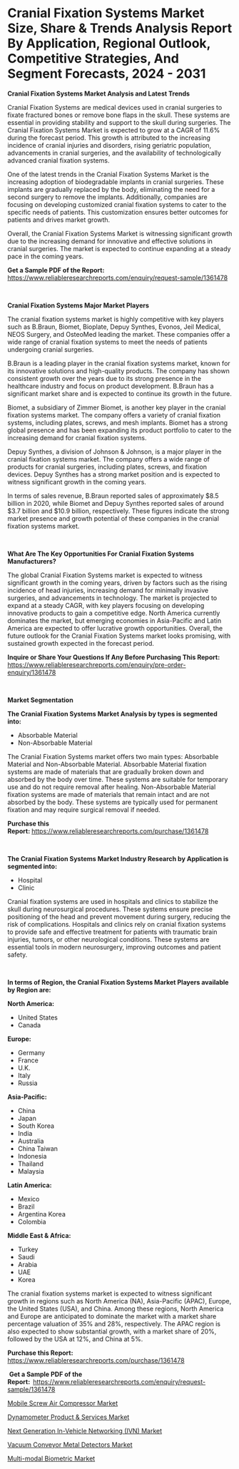 <p><h1>Cranial Fixation Systems Market Size, Share & Trends Analysis Report By Application, Regional Outlook, Competitive Strategies, And Segment Forecasts, 2024 - 2031</h1></p><p><strong>Cranial Fixation Systems Market Analysis and Latest Trends</strong></p>
<p><p>Cranial Fixation Systems are medical devices used in cranial surgeries to fixate fractured bones or remove bone flaps in the skull. These systems are essential in providing stability and support to the skull during surgeries. The Cranial Fixation Systems Market is expected to grow at a CAGR of 11.6% during the forecast period. This growth is attributed to the increasing incidence of cranial injuries and disorders, rising geriatric population, advancements in cranial surgeries, and the availability of technologically advanced cranial fixation systems.</p><p>One of the latest trends in the Cranial Fixation Systems Market is the increasing adoption of biodegradable implants in cranial surgeries. These implants are gradually replaced by the body, eliminating the need for a second surgery to remove the implants. Additionally, companies are focusing on developing customized cranial fixation systems to cater to the specific needs of patients. This customization ensures better outcomes for patients and drives market growth.</p><p>Overall, the Cranial Fixation Systems Market is witnessing significant growth due to the increasing demand for innovative and effective solutions in cranial surgeries. The market is expected to continue expanding at a steady pace in the coming years.</p></p>
<p><strong>Get a Sample PDF of the Report:&nbsp;</strong> <a href="https://www.reliableresearchreports.com/enquiry/request-sample/1361478">https://www.reliableresearchreports.com/enquiry/request-sample/1361478</a></p>
<p>&nbsp;</p>
<p><strong>Cranial Fixation Systems Major Market Players</strong></p>
<p><p>The cranial fixation systems market is highly competitive with key players such as B.Braun, Biomet, Bioplate, Depuy Synthes, Evonos, Jeil Medical, NEOS Surgery, and OsteoMed leading the market. These companies offer a wide range of cranial fixation systems to meet the needs of patients undergoing cranial surgeries.</p><p>B.Braun is a leading player in the cranial fixation systems market, known for its innovative solutions and high-quality products. The company has shown consistent growth over the years due to its strong presence in the healthcare industry and focus on product development. B.Braun has a significant market share and is expected to continue its growth in the future.</p><p>Biomet, a subsidiary of Zimmer Biomet, is another key player in the cranial fixation systems market. The company offers a variety of cranial fixation systems, including plates, screws, and mesh implants. Biomet has a strong global presence and has been expanding its product portfolio to cater to the increasing demand for cranial fixation systems.</p><p>Depuy Synthes, a division of Johnson & Johnson, is a major player in the cranial fixation systems market. The company offers a wide range of products for cranial surgeries, including plates, screws, and fixation devices. Depuy Synthes has a strong market position and is expected to witness significant growth in the coming years.</p><p>In terms of sales revenue, B.Braun reported sales of approximately $8.5 billion in 2020, while Biomet and Depuy Synthes reported sales of around $3.7 billion and $10.9 billion, respectively. These figures indicate the strong market presence and growth potential of these companies in the cranial fixation systems market.</p></p>
<p>&nbsp;</p>
<p><strong>What Are The Key Opportunities For Cranial Fixation Systems Manufacturers?</strong></p>
<p><p>The global Cranial Fixation Systems market is expected to witness significant growth in the coming years, driven by factors such as the rising incidence of head injuries, increasing demand for minimally invasive surgeries, and advancements in technology. The market is projected to expand at a steady CAGR, with key players focusing on developing innovative products to gain a competitive edge. North America currently dominates the market, but emerging economies in Asia-Pacific and Latin America are expected to offer lucrative growth opportunities. Overall, the future outlook for the Cranial Fixation Systems market looks promising, with sustained growth expected in the forecast period.</p></p>
<p><strong>Inquire or Share Your Questions If Any Before Purchasing This Report:</strong> <a href="https://www.reliableresearchreports.com/enquiry/pre-order-enquiry/1361478">https://www.reliableresearchreports.com/enquiry/pre-order-enquiry/1361478</a></p>
<p>&nbsp;</p>
<p><strong>Market Segmentation</strong></p>
<p><strong>The Cranial Fixation Systems Market Analysis by types is segmented into:</strong></p>
<p><ul><li>Absorbable Material</li><li>Non-Absorbable Material</li></ul></p>
<p><p>The Cranial Fixation Systems market offers two main types: Absorbable Material and Non-Absorbable Material. Absorbable Material fixation systems are made of materials that are gradually broken down and absorbed by the body over time. These systems are suitable for temporary use and do not require removal after healing. Non-Absorbable Material fixation systems are made of materials that remain intact and are not absorbed by the body. These systems are typically used for permanent fixation and may require surgical removal if needed.</p></p>
<p><strong>Purchase this Report:&nbsp;</strong><a href="https://www.reliableresearchreports.com/purchase/1361478">https://www.reliableresearchreports.com/purchase/1361478</a></p>
<p>&nbsp;</p>
<p><strong>The Cranial Fixation Systems Market Industry Research by Application is segmented into:</strong></p>
<p><ul><li>Hospital</li><li>Clinic</li></ul></p>
<p><p>Cranial fixation systems are used in hospitals and clinics to stabilize the skull during neurosurgical procedures. These systems ensure precise positioning of the head and prevent movement during surgery, reducing the risk of complications. Hospitals and clinics rely on cranial fixation systems to provide safe and effective treatment for patients with traumatic brain injuries, tumors, or other neurological conditions. These systems are essential tools in modern neurosurgery, improving outcomes and patient safety.</p></p>
<p>&nbsp;</p>
<p><strong>In terms of Region, the Cranial Fixation Systems Market Players available by Region are:</strong></p>
<p>
    <p> <strong> North America: </strong>
        <ul>
            <li>United States</li>
            <li>Canada</li>
        </ul>
        </p> 
    <p> <strong> Europe: </strong>
        <ul>
            <li>Germany</li>
            <li>France</li>
            <li>U.K.</li>
            <li>Italy</li>
            <li>Russia</li>
        </ul>
        </p> 
    <p> <strong> Asia-Pacific: </strong>
        <ul>
            <li>China</li>
            <li>Japan</li>
            <li>South Korea</li>
            <li>India</li>
            <li>Australia</li>
            <li>China Taiwan</li>
            <li>Indonesia</li>
            <li>Thailand</li>
            <li>Malaysia</li>
        </ul>
        </p> 
    <p> <strong> Latin America: </strong>
        <ul>
            <li>Mexico</li>
            <li>Brazil</li>
            <li>Argentina Korea</li>
            <li>Colombia</li>
        </ul>
        </p> 
    <p> <strong> Middle East & Africa: </strong>
        <ul>
            <li>Turkey</li>
            <li>Saudi</li>
            <li>Arabia</li>
            <li>UAE</li>
            <li>Korea</li>
        </ul>
    </p>
    </p>
<p><p>The cranial fixation systems market is expected to witness significant growth in regions such as North America (NA), Asia-Pacific (APAC), Europe, the United States (USA), and China. Among these regions, North America and Europe are anticipated to dominate the market with a market share percentage valuation of 35% and 28%, respectively. The APAC region is also expected to show substantial growth, with a market share of 20%, followed by the USA at 12%, and China at 5%.</p></p>
<p><strong>Purchase this Report: </strong><a href="https://www.reliableresearchreports.com/purchase/1361478">https://www.reliableresearchreports.com/purchase/1361478</a></p>
<p>&nbsp;<strong>Get a Sample PDF of the Report:&nbsp;&nbsp;</strong><a href="https://www.reliableresearchreports.com/enquiry/request-sample/1361478">https://www.reliableresearchreports.com/enquiry/request-sample/1361478</a></p>
<p><strong></strong></p>
<p><p><a href="https://medium.com/p/349d820d8105/edit">Mobile Screw Air Compressor Market</a></p><p><a href="https://github.com/pgtimber/Market-Research-Report-List-1/blob/main/dynamometer-product-services-market.md">Dynamometer Product & Services Market</a></p><p><a href="https://github.com/arionmp/Market-Research-Report-List-1/blob/main/next-generation-in-vehicle-networking-ivn-market.md">Next Generation In-Vehicle Networking (IVN) Market</a></p><p><a href="https://medium.com/@fosterfahey1016/vacuum-conveyor-metal-detectors-market-insight-market-trends-growth-forecasted-from-2024-to-2031-70ec5cac8995">Vacuum Conveyor Metal Detectors Market</a></p><p><a href="https://medium.com/@joanacasper19/multi-modal-biometric-market-insight-market-trends-growth-forecasted-from-2024-to-2031-45c24bab60bd">Multi-modal Biometric Market</a></p></p>